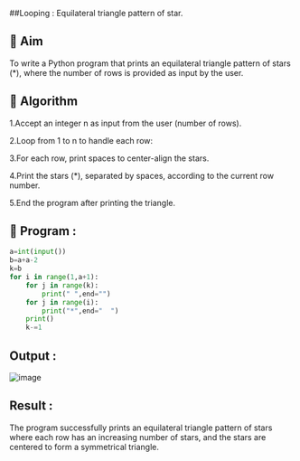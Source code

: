 ##Looping : Equilateral triangle pattern of star.

## 🎯 Aim
To write a Python program that prints an equilateral triangle pattern of stars (*), where the number of rows is provided as input by the user.

## 🧠 Algorithm
1.Accept an integer n as input from the user (number of rows).

2.Loop from 1 to n to handle each row:

3.For each row, print spaces to center-align the stars.

4.Print the stars (*), separated by spaces, according to the current row number.

5.End the program after printing the triangle.

## 🧾 Program :
```.py
a=int(input())
b=a+a-2
k=b
for i in range(1,a+1):
    for j in range(k):
        print(" ",end="")
    for j in range(i):
        print("*",end="  ")
    print()
    k-=1
```

## Output :
![image](https://github.com/user-attachments/assets/b9fe5c61-04ac-45c7-9629-ea503c2eaebd)


## Result :
The program successfully prints an equilateral triangle pattern of stars where each row has an increasing number of stars, and the stars are centered to form a symmetrical triangle.
